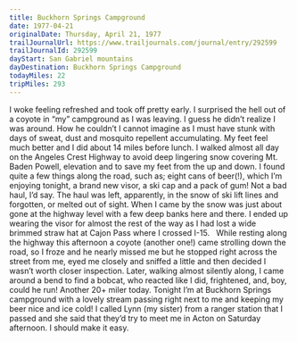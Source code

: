 ```yaml
---
title: Buckhorn Springs Campground
date: 1977-04-21
originalDate: Thursday, April 21, 1977
trailJournalUrl: https://www.trailjournals.com/journal/entry/292599
trailJournalId: 292599
dayStart: San Gabriel mountains
dayDestination: Buckhorn Springs Campground
todayMiles: 22
tripMiles: 293
---
```

I woke feeling refreshed and took off pretty early. I surprised the hell out of a coyote in “my” campground as I was leaving. I guess he didn’t realize I was around. How he couldn’t I cannot imagine as I must have stunk with days of sweat, dust and mosquito repellent accumulating. My feet feel much better and I did about 14 miles before lunch. I walked almost all day on the Angeles Crest Highway to avoid deep lingering snow covering Mt. Baden Powell, elevation and to save my feet from the up and down. I found quite a few things along the road, such as; eight cans of beer(!), which I’m enjoying tonight, a brand new visor, a ski cap and a pack of gum! Not a bad haul, I’d say. The haul was left, apparently, in the snow of ski lift lines and forgotten, or melted out of sight. When I came by the snow was just about gone at the highway level with a few deep banks here and there. I ended up wearing the visor for almost the rest of the way as I had lost a wide brimmed straw hat at Cajon Pass where I crossed I-15.   While resting along the highway this afternoon a coyote (another one!) came strolling down the road, so I froze and he nearly missed me but he stopped right across the street from me, eyed me closely and sniffed a little and then decided I wasn’t worth closer inspection. Later, walking almost silently along, I came around a bend to find a bobcat, who reacted like I did, frightened, and, boy, could he run! Another 20+ miler today. Tonight I’m at Buckhorn Springs campground with a lovely stream passing right next to me and keeping my beer nice and ice cold! I called Lynn (my sister) from a ranger station that I passed and she said that they’d try to meet me in Acton on Saturday afternoon. I should make it easy.
